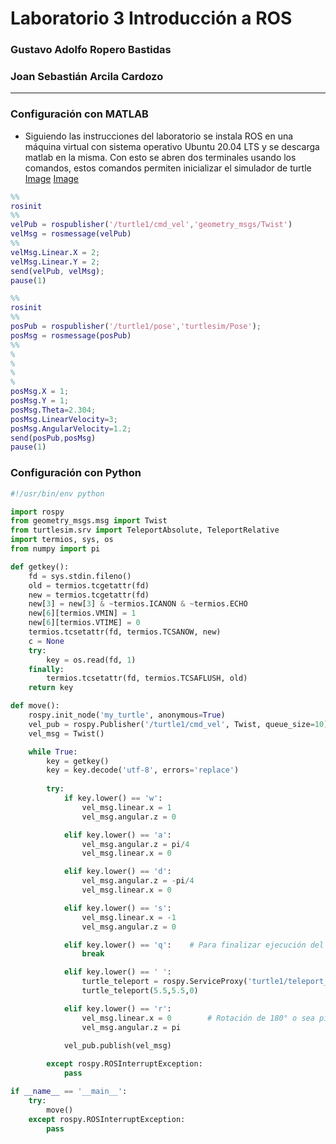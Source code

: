# Laboratorio 3 Introducción a ROS
### Gustavo Adolfo Ropero Bastidas
### Joan Sebastián Arcila Cardozo
______________________________________
### Configuración con MATLAB
- Siguiendo las instrucciones del laboratorio se instala ROS en una máquina virtual con sistema operativo Ubuntu 20.04 LTS y se descarga matlab en la misma. Con esto se abren dos terminales usando los comandos, estos comandos permiten inicializar el simulador de turtle
[Image](https://github.com/garoperob/lab3robotics/blob/main/imagenes/rosinit.png)
[Image](https://github.com/garoperob/lab3robotics/blob/main/imagenes/turtleUp.png) 
```MATLAB
%%
rosinit
%%
velPub = rospublisher('/turtle1/cmd_vel','geometry_msgs/Twist')
velMsg = rosmessage(velPub)
%%
velMsg.Linear.X = 2;
velMsg.Linear.Y = 2;
send(velPub, velMsg);
pause(1)
```
```MATLAB
%%
rosinit
%%
posPub = rospublisher('/turtle1/pose','turtlesim/Pose'); 
posMsg = rosmessage(posPub)
%%
%
%
%
%
posMsg.X = 1;
posMsg.Y = 1;
posMsg.Theta=2.304;
posMsg.LinearVelocity=3;
posMsg.AngularVelocity=1.2;
send(posPub,posMsg) 
pause(1)
```

### Configuración con Python
```Python
#!/usr/bin/env python

import rospy
from geometry_msgs.msg import Twist
from turtlesim.srv import TeleportAbsolute, TeleportRelative
import termios, sys, os
from numpy import pi

def getkey():
    fd = sys.stdin.fileno()
    old = termios.tcgetattr(fd)
    new = termios.tcgetattr(fd)
    new[3] = new[3] & ~termios.ICANON & ~termios.ECHO
    new[6][termios.VMIN] = 1
    new[6][termios.VTIME] = 0
    termios.tcsetattr(fd, termios.TCSANOW, new)
    c = None
    try:
        key = os.read(fd, 1)
    finally:
        termios.tcsetattr(fd, termios.TCSAFLUSH, old)
    return key

def move():
    rospy.init_node('my_turtle', anonymous=True)
    vel_pub = rospy.Publisher('/turtle1/cmd_vel', Twist, queue_size=10)
    vel_msg = Twist()

    while True:
        key = getkey()
        key = key.decode('utf-8', errors='replace')
        
        try:
            if key.lower() == 'w':
                vel_msg.linear.x = 1
                vel_msg.angular.z = 0

            elif key.lower() == 'a':
                vel_msg.angular.z = pi/4
                vel_msg.linear.x = 0

            elif key.lower() == 'd':
                vel_msg.angular.z = -pi/4
                vel_msg.linear.x = 0

            elif key.lower() == 's':     
                vel_msg.linear.x = -1
                vel_msg.angular.z = 0

            elif key.lower() == 'q':    # Para finalizar ejecución del código
                break

            elif key.lower() == ' ':
                turtle_teleport = rospy.ServiceProxy('turtle1/teleport_absolute',TeleportAbsolute)
                turtle_teleport(5.5,5.5,0)  

            elif key.lower() == 'r':
                vel_msg.linear.x = 0        # Rotación de 180° o sea pi radianes
                vel_msg.angular.z = pi
                
            vel_pub.publish(vel_msg)

        except rospy.ROSInterruptException:
            pass

if __name__ == '__main__':
    try:
        move()
    except rospy.ROSInterruptException:
        pass

```



